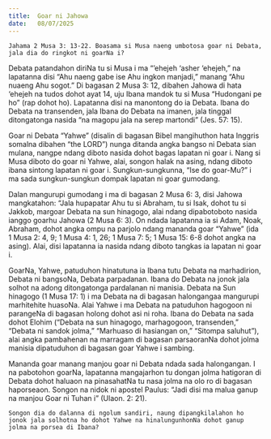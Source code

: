 ```yaml
---
title:  Goar ni Jahowa
date:   08/07/2025
---
```


`Jahama 2 Musa 3: 13-22. Boasama si Musa naeng umbotosa goar ni Debata, jala dia do ringkot ni goarNa i?`

Debata patandahon diriNa tu si Musa i ma “’ehejeh ‘asher ‘ehejeh,” na lapatanna disi “Ahu naeng gabe ise Ahu ingkon manjadi,” manang “Ahu nuaeng Ahu sogot.” Di bagasan 2 Musa 3: 12, dibahen Jahowa di hata ‘ehejeh na tudos dohot ayat 14, uju Ibana mandok tu si Musa “Hudongani pe ho” (rap dohot ho). Lapatanna disi na manontong do ia Debata. Ibana do Debata na transenden, jala Ibana do Debata na imanen, jala tinggal ditongatonga nasida “na magopu jala na serep martondi” (Jes. 57: 15).

Goar ni Debata “Yahwe” (disalin di bagasan Bibel mangihuthon hata Inggris somalna dibahen “the LORD”) nunga ditanda angka bangso ni Debata sian mulana, nangpe ndang diboto nasida dohot bagas lapatan ni goar i. Nang si Musa diboto do goar ni Yahwe, alai, songon halak na asing, ndang diboto ibana sintong lapatan ni goar i. Sungkun-sungkunna, “Ise do goar-Mu?” i ma sada sungkun-sungkun dompak lapatan ni goar gumodang.

Dalan mangurupi gumodang i ma di bagasan 2 Musa 6: 3, disi Jahowa mangkatahon: “Jala hupapatar Ahu tu si Abraham, tu si Isak, dohot tu si Jakkob, margoar Debata na sun hinagogo, alai ndang dipabotoboto nasida ianggo goarhu Jahowa (2 Musa 6: 3). On ndada lapatanna ia si Adam, Noak, Abraham, dohot angka ompu na parjolo ndang mananda goar “Yahwe” (ida 1 Musa 2: 4, 9; 1 Musa 4: 1, 26; 1 Musa 7: 5; 1 Musa 15: 6-8 dohot angka na asing). Alai, disi lapatanna ia nasida ndang diboto tangkas ia lapatan ni goar i.

GoarNa, Yahwe, patuduhon hinatutuna ia Ibana tutu Debata na marhadirion, Debata ni bangsoNa, Debata parpadanan. Ibana do Debata na jonok jala solhot na adong ditongatonga pardalanan ni manisia. Debata na Sun hinagogo (1 Musa 17: 1) i ma Debata na di bagasan halongangaa mangurupi marhitehite huasoNa. Alai Yahwe i ma Debata na patuduhon hagogoon ni parangeNa di bagasan holong dohot asi ni roha. Ibana do Debata na sada dohot Elohim (“Debata na sun hinagogo, marhagogoon, transenden,” “Debata ni sandok jolma,” “Marhuaso di hasiangan on,” “Sitompa saluhut”), alai angka pambahenan na marragam di bagasan parsaoranNa dohot jolma manisia dipatuduhon di bagasan goar Yahwe i sambing.

Mananda goar manang manjou goar ni Debata ndada sada halongangan. I na pabotohon goarNa, lapatanna mangajarhon tu dongan jolma hatigoran di Debata dohot haluaon na pinasahatNa tu nasa jolma na olo ro di bagasan haporseaon. Songon na nidok ni apostel Paulus: “Jadi disi ma malua ganup na manjou Goar ni Tuhan i” (Ulaon. 2: 21).

`Songon dia do dalanna di ngolum sandiri, naung dipangkilalahon ho jonok jala solhotna ho dohot Yahwe na hinalungunhonNa dohot ganup jolma na porsea di Ibana?`